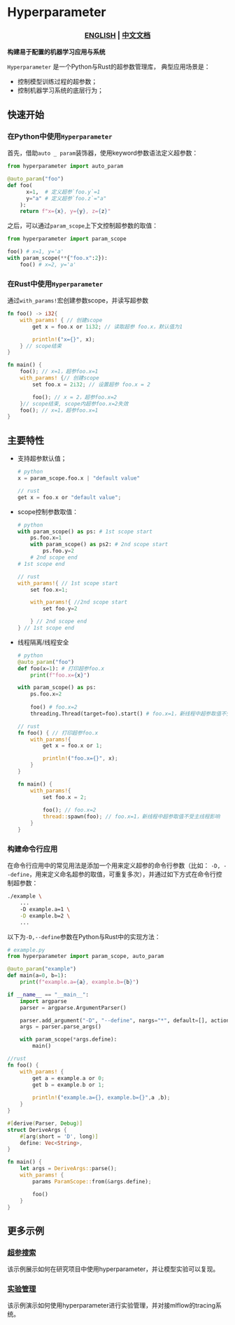 Hyperparameter
===============

<h3 align="center">
  <p style="text-align: center;">
  <a href="README.md" target="_blank">ENGLISH</a> | <a href="README.zh.md">中文文档</a>
  </p>
</h3>

<p align="center">

**构建易于配置的机器学习应用与系统**

</p>

`Hyperparameter` 是一个Python与Rust的超参数管理库，
典型应用场景是：
- 控制模型训练过程的超参数；
- 控制机器学习系统的底层行为；

快速开始
-------

### 在Python中使用`Hyperparameter`

首先，借助`auto _ param`装饰器，使用keyword参数语法定义超参数：

```python
from hyperparameter import auto_param

@auto_param("foo")
def foo(
      x=1,  # 定义超参`foo.y`=1 
      y="a" # 定义超参`foo.z`="a"
    ): 
    return f"x={x}, y={y}, z={z}"
```

之后，可以通过`param_scope`上下文控制超参数的取值：

```python
from hyperparameter import param_scope

foo() # x=1, y='a'
with param_scope(**{"foo.x":2}):
    foo() # x=2, y='a'
```

### 在Rust中使用`Hyperparameter`

通过`with_params!`宏创建参数scope，并读写超参数

```rust
fn foo() -> i32{
    with_params! { // 创建scope
        get x = foo.x or 1i32; // 读取超参 foo.x，默认值为1

        println!("x={}", x);
    } // scope结束
}

fn main() {
    foo(); // x=1，超参foo.x=1
    with_params! {// 创建scope
        set foo.x = 2i32; // 设置超参 foo.x = 2

        foo(); // x = 2，超参foo.x=2
    }// scope结束, scope内超参foo.x=2失效
    foo(); // x=1，超参foo.x=1
}
```

主要特性
-------

- 支持超参默认值；

    ```python
    # python
    x = param_scope.foo.x | "default value"
    ```
    ```rust
    // rust
    get x = foo.x or "default value";
    ```

- scope控制参数取值：
    ```python
    # python
    with param_scope() as ps: # 1st scope start
        ps.foo.x=1
        with param_scope() as ps2: # 2nd scope start
            ps.foo.y=2
        # 2nd scope end
    # 1st scope end
    ```
    ```rust
    // rust
    with_params!{ // 1st scope start
        set foo.x=1;

        with_params!{ //2nd scope start
            set foo.y=2

        } // 2nd scope end
    } // 1st scope end
    ```

- 线程隔离/线程安全

    ```python
    # python
    @auto_param("foo")
    def foo(x=1): # 打印超参foo.x
        print(f"foo.x={x}")
    
    with param_scope() as ps:
        ps.foo.x=2
        
        foo() # foo.x=2
        threading.Thread(target=foo).start() # foo.x=1，新线程中超参取值不受主线程影响
    ```
    ```rust
    // rust
    fn foo() { // 打印超参foo.x
        with_params!{
            get x = foo.x or 1;

            println!("foo.x={}", x);
        }
    }

    fn main() {
        with_params!{
            set foo.x = 2;
            
            foo(); // foo.x=2
            thread::spawn(foo); // foo.x=1，新线程中超参取值不受主线程影响
        }
    }
    ```

### 构建命令行应用

在命令行应用中的常见用法是添加一个用来定义超参的命令行参数（比如：
`-D, --define`，用来定义命名超参的取值，可重复多次），并通过如下方式在命令行控制超参数：
```bash
./example \
    ... 
    -D example.a=1 \
    -D example.b=2 \
    ...
```

以下为`-D,--define`参数在Python与Rust中的实现方法：

```python
# example.py
from hyperparameter import param_scope, auto_param

@auto_param("example")
def main(a=0, b=1):
    print(f"example.a={a}, example.b={b}")

if __name__ == "__main__":
    import argparse
    parser = argparse.ArgumentParser()

    parser.add_argument("-D", "--define", nargs="*", default=[], action="extend")
    args = parser.parse_args()

    with param_scope(*args.define):
        main()
```

```rust
//rust
fn foo() {
    with_params! {
        get a = example.a or 0;
        get b = example.b or 1;
        
        println!("example.a={}, example.b={}",a ,b);
    }
}

#[derive(Parser, Debug)]
struct DeriveArgs {
    #[arg(short = 'D', long)]
    define: Vec<String>,
}

fn main() {
    let args = DeriveArgs::parse();
    with_params! {
        params ParamScope::from(&args.define);

        foo()
    }
}

```

更多示例
--------

### [超参搜索](examples/sparse_lr/README.md)

该示例展示如何在研究项目中使用hyperparameter，并让模型实验可以复现。
### [实验管理](examples/mnist/README.md)

该示例演示如何使用hyperparameter进行实验管理，并对接mlflow的tracing系统。
